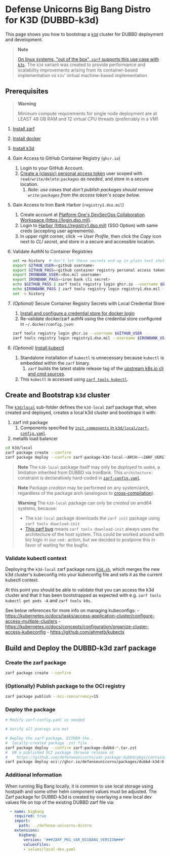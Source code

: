 # Defense Unicorns Big Bang Distro for K3D (DUBBD-k3d)

This page shows you how to bootstrap a [`k3d`](https://k3d.io) cluster for DUBBD deployment and development.

> **Note**
> 
> [On linux systems, "out of the box", `zarf` supports this use case with `k3s`](https://docs.zarf.dev/docs/zarf-tutorials/creating-a-k8s-cluster-with-zarf). The `k3d` variant was created to provide performance and scalability improvements arising from its container-based implementation vs `k3s`' virtual machine-based implementation.

## Prerequisites

> **Warning**
>
> Minimum compute requirements for single node deployment are at LEAST 48 GB RAM and 12 virtual CPU threads (preferrably in a VM)

1. [Install zarf](https://docs.zarf.dev/docs/getting-started/#installing-zarf)
1. [Install docker](https://docs.docker.com/install/https://docs.docker.com/install/)
1. [Install k3d](https://k3d.io/v5.5.1/#installation)
1. Gain Access to GitHub Container Registry (`ghcr.io`)
    1. Login to your GitHub Account.
    1. [Create a (classic) personal access token](https://docs.github.com/en/packages/working-with-a-github-packages-registry/working-with-the-container-registry#authenticating-with-a-personal-access-token-classic) user scoped with `read/write/delete:packages` _as needed_, and store in a secure location.
        1. _Note: use cases that don't publish packages should remove `write:packages` from the access token's scope below._
1. Gain Access to Iron Bank Harbor (`registry1.dso.mil`)
    1. Create account at [Platform One's DevSecOps Collaboration Workspace (https://login.dso.mil)](https://login.dso.mil).
    1. Login to [Harbor (https://registry1.dso.mil)](https://registry1.dso.mil) (SSO Option) with same creds (accepting user agreements).
    1. In upper right corner, click *<your username>* --> *User Profile*, then click the *Copy* icon next to *CLI secret*, and store in a secure and accessible location. 
1. Validate AuthN to Container Registries
    ```bash
    set +o history  # don't let these secrets end up in plain text shell history
    export GITHUB_USER=<github username>
    export GITHUB_PASS=<github container registry personal access token>
    export IRONBANK_USER=<dso.mil username>
    export IRONBANK_PASS=<iron bank cli secret>
    echo $GITHUB_PASS | zarf tools registry login ghcr.io --username $GITHUB_USER --password-stdin
    echo $IRONBANK_PASS | zarf tools registry login registry1.dso.mil --username $IRONBANK_USER --password-stdin
    set -o history
    ```
1. _(Optional)_ Secure Container Registry Secrets with Local Credential Store
    1. [Install and configure a credential store for docker login](https://docs.docker.com/engine/reference/commandline/login/#credentials-store)
    1. Re-validate docker/zarf authN using the credential store configured in `~/.docker/config.json`:
    
    ```bash
    zarf tools registry login ghcr.io --username $GITHUB_USER
    zarf tools registry login registry1.dso.mil --username $IRONBANK_USER
    ```
1. _(Optional)_ [Install kubectl](https://kubernetes.io/docs/tasks/tools/#kubectlhttps://kubernetes.io/docs/tasks/tools/#kubectl)
    1. Standalone installation of `kubectl` is unnecessary because `kubectl` is embedded within the `zarf` binary.
        1. `zarf` builds the latest stable release tag of the [upstream k8s.io cli and cmd sources](https://github.com/defenseunicorns/zarf/blob/ee4da6a938811e3da1801dac284dd2b2e8ee665f/src/cmd/tools/kubectl.go#L11).
    2. This `kubectl` is accessed using [`zarf tools kubectl`](https://docs.zarf.dev/docs/the-zarf-cli/cli-commands/zarf_tools_kubectl).

## Create and Bootstrap `k3d` cluster

The [`k3d/local`](./local) sub-folder defines the `k3d-local` zarf package that, when created and deployed, creates a local k3d cluster and bootstraps it with:

1. zarf init package
    1. Components specified by [`init_components` in `k3d/local/zarf-config.yaml`](./local/zarf-config.yaml#L12).
1. metallb load balancer

```bash
cd k3d/local
zarf package create --confirm
zarf package deploy --confirm zarf-package-k3d-local-<ARCH>-<ZARF_VERSION>.tar.zst 
```

> **Note**
> The `k3d-local` package itself may only be _deployed_ to `amd64`, a limitation inherited from DUBBD via IronBank.
> This `architecture:` constraint is declaratively hard-coded in [`zarf-config.yaml`](./zarf-config.yaml).
 
> **Note**
> Package _creation_ may be performed on any system/arch, regardless of the package arch (analogous to [cross-compilation](https://en.wikipedia.org/wiki/Cross_compiler)).
 
> **Warning**
> The `k3d-local` package can only be _created_ on amd64 systems, because:
> * The `k3d-local` package downloads the `zarf init` package using `zarf tools download-init`
> * [This zarf bug](https://github.com/defenseunicorns/zarf/issues/1837) means `zarf tools download-init` always uses the architecture of the host system.
> This could be worked around with biz logic in our `cmd:` action, but we decided to postpone this in favor of waiting for the bugfix.

### Validate kubectl context 

Deploying the `k3d-local` zarf package runs [`k3d.sh`](./local/scripts/k3d.sh), which merges the new k3d cluster's kubeconfig into your kubeconfig file and sets it as the current kubectl context. 

At this point you should be able to validate that you can access the k3d cluster and that it has been bootstrapped as expected with e.g. `zarf tools kubectl get pods -A` and `zarf tools k9s`.

See below references for more info on managing kubeconfigs:
    - https://kubernetes.io/docs/tasks/access-application-cluster/configure-access-multiple-clusters
    - https://kubernetes.io/docs/concepts/configuration/organize-cluster-access-kubeconfig
    - https://github.com/ahmetb/kubectx

## Build and Deploy the DUBBD-k3d zarf package

### Create the zarf package

```bash
zarf package create --confirm
```

### (Optionally) Publish package to the OCI registry

```bash
zarf package publish --oci-concurrency=15
```

### Deploy the package

```bash
# Modify zarf-config.yaml as needed

# Verify all prereqs are met

# Deploy the zarf package, EITHER the..
#  locally-created package .zst file
zarf package deploy --confirm zarf-package-dubbd-*.tar.zst
#  OR a published OCI package (browse release at
#    https://github.com/defenseunicorns/uds-package-dubbd/pkgs/container/packages%2Fdubbd-k3d)
zarf package deploy oci://ghcr.io/defenseunicorns/packages/dubbd-k3d:0.0.1-amd64 --oci-concurrency=15
```

### Additional Information

When running Big Bang locally, it is common to use local storage using hostpath and some other helm component values must be adjusted.  The Zarf package for DUBBD-k3d is created by overlaying a new local dev values file on top of the existing DUBBD zarf file via:

```yaml
  - name: bigbang
    required: true
    import:
      path: ../defense-unicorns-distro
    extensions:
      bigbang:
        version: "###ZARF_PKG_VAR_BIGBANG_VERSION###"
        valuesFiles:
        - values/local-dev.yaml
```


